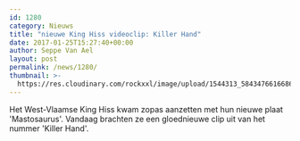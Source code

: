```yaml
---
id: 1280
category: Nieuws
title: "nieuwe King Hiss videoclip: Killer Hand"
date: 2017-01-25T15:27:40+00:00
author: Seppe Van Ael
layout: post
permalink: /news/1280/
thumbnail: >-
  https://res.cloudinary.com/rockxxl/image/upload/1544313_584347661668665_6302579108528870673_n.jpg
---
```

Het West-Vlaamse King Hiss kwam zopas aanzetten met hun nieuwe plaat 'Mastosaurus'. Vandaag brachten ze een gloednieuwe clip uit van het nummer 'Killer Hand'.
